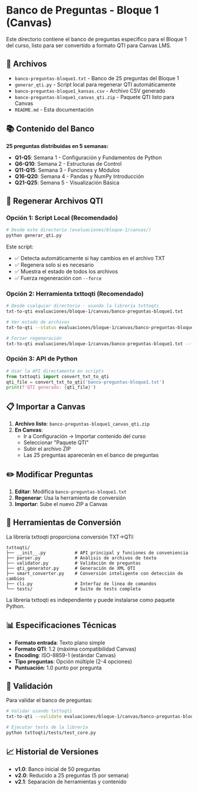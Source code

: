 # Banco de Preguntas - Bloque 1 (Canvas)

Este directorio contiene el banco de preguntas específico para el Bloque 1 del curso, listo para ser convertido a formato QTI para Canvas LMS.

## 📄 Archivos

- `banco-preguntas-bloque1.txt` - Banco de 25 preguntas del Bloque 1
- `generar_qti.py` - Script local para regenerar QTI automáticamente
- `banco-preguntas-bloque1_kansas.csv` - Archivo CSV generado 
- `banco-preguntas-bloque1_canvas_qti.zip` - Paquete QTI listo para Canvas
- `README.md` - Esta documentación

## 📚 Contenido del Banco

**25 preguntas distribuidas en 5 semanas:**

- **Q1-Q5**: Semana 1 - Configuración y Fundamentos de Python
- **Q6-Q10**: Semana 2 - Estructuras de Control  
- **Q11-Q15**: Semana 3 - Funciones y Módulos
- **Q16-Q20**: Semana 4 - Pandas y NumPy Introducción
- **Q21-Q25**: Semana 5 - Visualización Básica

## 🔄 Regenerar Archivos QTI

### Opción 1: Script Local (Recomendado)
```bash
# Desde este directorio (evaluaciones/bloque-1/canvas/)
python generar_qti.py
```

Este script:
- ✅ Detecta automáticamente si hay cambios en el archivo TXT
- ✅ Regenera solo si es necesario
- ✅ Muestra el estado de todos los archivos
- ✅ Fuerza regeneración con `--force`

### Opción 2: Herramienta txttoqti (Recomendado)
```bash
# Desde cualquier directorio - usando la librería txttoqti
txt-to-qti evaluaciones/bloque-1/canvas/banco-preguntas-bloque1.txt

# Ver estado de archivos
txt-to-qti --status evaluaciones/bloque-1/canvas/banco-preguntas-bloque1.txt

# Forzar regeneración
txt-to-qti evaluaciones/bloque-1/canvas/banco-preguntas-bloque1.txt --force
```

### Opción 3: API de Python
```python
# Usar la API directamente en scripts
from txttoqti import convert_txt_to_qti
qti_file = convert_txt_to_qti('banco-preguntas-bloque1.txt')
print(f'QTI generado: {qti_file}')
```

## 📋 Importar a Canvas

1. **Archivo listo**: `banco-preguntas-bloque1_canvas_qti.zip`
2. **En Canvas**:
   - Ir a Configuración → Importar contenido del curso
   - Seleccionar "Paquete QTI"
   - Subir el archivo ZIP
   - Las 25 preguntas aparecerán en el banco de preguntas

## ✏️ Modificar Preguntas

1. **Editar**: Modifica `banco-preguntas-bloque1.txt`
2. **Regenerar**: Usa la herramienta de conversión
3. **Importar**: Sube el nuevo ZIP a Canvas

## 🔗 Herramientas de Conversión

La librería txttoqti proporciona conversión TXT→QTI:
```
txttoqti/
├── __init__.py           # API principal y funciones de conveniencia
├── parser.py             # Análisis de archivos de texto
├── validator.py          # Validación de preguntas
├── qti_generator.py      # Generación de XML QTI
├── smart_converter.py    # Conversión inteligente con detección de cambios
├── cli.py                # Interfaz de línea de comandos
└── tests/                # Suite de tests completa
```

La librería txttoqti es independiente y puede instalarse como paquete Python.

## 📊 Especificaciones Técnicas

- **Formato entrada**: Texto plano simple
- **Formato QTI**: 1.2 (máxima compatibilidad Canvas)
- **Encoding**: ISO-8859-1 (estándar Canvas)
- **Tipo preguntas**: Opción múltiple (2-4 opciones)
- **Puntuación**: 1.0 punto por pregunta

## 🧪 Validación

Para validar el banco de preguntas:

```bash
# Validar usando txttoqti
txt-to-qti --validate evaluaciones/bloque-1/canvas/banco-preguntas-bloque1.txt

# Ejecutar tests de la librería
python txttoqti/tests/test_core.py
```

## 📈 Historial de Versiones

- **v1.0**: Banco inicial de 50 preguntas
- **v2.0**: Reducido a 25 preguntas (5 por semana)
- **v2.1**: Separación de herramientas y contenido